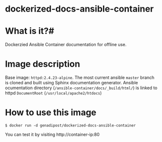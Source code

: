 # dockerized-docs-ansible-container

# What is it?#
Dockerzied Ansible Container documentation for offline use.

# Image description #
Base image: `httpd:2.4.23-alpine`.
The most current ansible `master` branch is cloned and built using Sphinx documentation generator.
Ansible ocumentation directory (`/ansible-container/docs/_build/html/`) is linked to httpd `DocumentRoot` (`/usr/local/apache2/htdocs`)  

# How to use this image #

```console
$ docker run -d genadipost/dockerized-docs-ansible-container

```

You can test it by visiting http://container-ip:80
